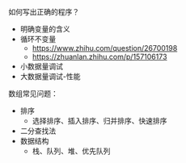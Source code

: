如何写出正确的程序？
- 明确变量的含义
- 循环不变量
   - https://www.zhihu.com/question/26700198
   - https://zhuanlan.zhihu.com/p/157106173
- 小数据量调试
- 大数据量调试-性能


数组常见问题：
- 排序
  - 选择排序、插入排序、归并排序、快速排序
- 二分查找法
- 数据结构
  - 栈、队列、堆、优先队列
